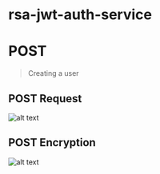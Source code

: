# rsa-jwt-auth-service

# POST

> Creating a user

## POST Request

![alt text](<z/Screenshot 2024-11-14 at 10.11.42 PM.png>)

## POST Encryption

![alt text](<z/Screenshot 2024-11-14 at 10.14.27 PM.png>)
